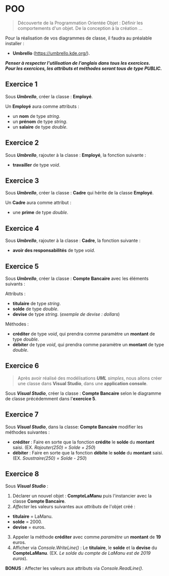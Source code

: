 # POO

> Découverte de la Programmation Orientée Objet : Définir les comportements d'un objet.
> De la conception à la création ...  

Pour la réalisation de vos diagrammes de classe, il faudra au préalable installer :  

* **Umbrello** (https://umbrello.kde.org/).  

***Penser à respecter l'utilisation de l'anglais dans tous les exercices.***  
***Pour les exercices, les attributs et méthodes seront tous de type PUBLIC.***  

## Exercice 1
Sous ***Umbrello***, créer la classe : **Employé**.  

Un **Employé** aura comme attributs :
* un **nom** de type *string*.
* un **prénom** de type *string*.
* un **salaire** de type *double*.

## Exercice 2
Sous ***Umbrello***, rajouter à la classe : **Employé**, la fonction suivante :
* **travailler** de type *void*.

## Exercice 3
Sous ***Umbrello***, créer la classe : **Cadre** qui hérite de la classe **Employé**.  

Un **Cadre** aura comme attribut :
* une **prime** de type *double*.

## Exercice 4
Sous ***Umbrello***, rajouter à la classe : **Cadre**, la fonction suivante :
* **avoir des responsabilités** de type *void*.

## Exercice 5
Sous ***Umbrello***, créer la classe : **Compte Bancaire** avec les éléments suivants :

Attributs :
* **titulaire** de type *string*.
* **solde** de type *double*.
* **devise** de type *string*. (*exemple de devise : dollars*)

Méthodes :
* **créditer** de type *void*, qui prendra comme paramètre un **montant** de type *double*.
* **débiter** de type *void*, qui prendra comme paramètre un **montant** de type *double*.

## Exercice 6
> Après avoir réalisé des modélisations ***UML*** *simples*, nous allons créer une classe dans **Visual Studio**, dans une **application console**.

Sous ***Visual Studio***, créer la classe : **Compte Bancaire** selon le diagramme de classe précédemment dans l'**exercice 5**.

## Exercice 7
Sous ***Visual Studio***, dans la classe: **Compte Bancaire** modifier les méthodes suivantes :
* **créditer** : Faire en sorte que la fonction **crédite** le **solde** du **montant** saisi. (EX. *Rajouter(250) = Solde + 250*)
* **débiter** : Faire en sorte que la fonction **débite** le **solde** du **montant** saisi. (EX. *Soustraire(250) = Solde - 250*)

## Exercice 8
Sous ***Visual Studio*** :
1. Déclarer un nouvel objet : **CompteLaManu** puis l'instancier avec la classe **Compte Bancaire**.
2. *Affecter* les valeurs suivantes aux *attributs* de l'objet créé :
* **titulaire** = LaManu.
* **solde** = 2000.
* **devise** = euros.
3. Appeler la méthode **créditer** avec comme *paramètre* un **montant** de **19** euros.
4. Afficher via *Console.WriteLine()* : Le **titulaire**, le **solde** et la **devise** du **CompteLaManu**. (EX. *Le solde du compte de LaManu est de 2019 euros*).  

**BONUS** : Affecter les valeurs aux attributs via *Console.ReadLine()*.
